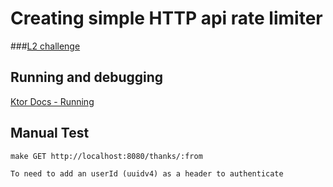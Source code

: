 # Creating simple HTTP api rate limiter

###[L2 challenge](https://thorn-paperback-665.notion.site/L2-Coding-Challenge-f55f26875e1c4871b528f07e109c0e52)

## Running and debugging
[Ktor Docs - Running](https://ktor.io/docs/running.html)

## Manual Test

    make GET http://localhost:8080/thanks/:from 

    To need to add an userId (uuidv4) as a header to authenticate

